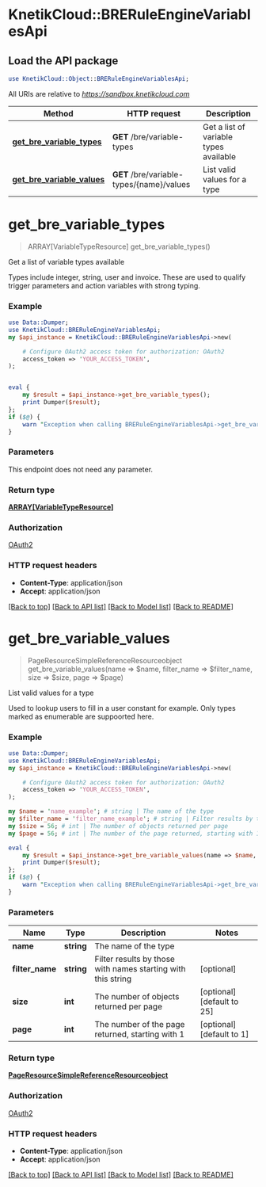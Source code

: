 # KnetikCloud::BRERuleEngineVariablesApi

## Load the API package
```perl
use KnetikCloud::Object::BRERuleEngineVariablesApi;
```

All URIs are relative to *https://sandbox.knetikcloud.com*

Method | HTTP request | Description
------------- | ------------- | -------------
[**get_bre_variable_types**](BRERuleEngineVariablesApi.md#get_bre_variable_types) | **GET** /bre/variable-types | Get a list of variable types available
[**get_bre_variable_values**](BRERuleEngineVariablesApi.md#get_bre_variable_values) | **GET** /bre/variable-types/{name}/values | List valid values for a type


# **get_bre_variable_types**
> ARRAY[VariableTypeResource] get_bre_variable_types()

Get a list of variable types available

Types include integer, string, user and invoice. These are used to qualify trigger parameters and action variables with strong typing.

### Example 
```perl
use Data::Dumper;
use KnetikCloud::BRERuleEngineVariablesApi;
my $api_instance = KnetikCloud::BRERuleEngineVariablesApi->new(

    # Configure OAuth2 access token for authorization: OAuth2
    access_token => 'YOUR_ACCESS_TOKEN',
);


eval { 
    my $result = $api_instance->get_bre_variable_types();
    print Dumper($result);
};
if ($@) {
    warn "Exception when calling BRERuleEngineVariablesApi->get_bre_variable_types: $@\n";
}
```

### Parameters
This endpoint does not need any parameter.

### Return type

[**ARRAY[VariableTypeResource]**](VariableTypeResource.md)

### Authorization

[OAuth2](../README.md#OAuth2)

### HTTP request headers

 - **Content-Type**: application/json
 - **Accept**: application/json

[[Back to top]](#) [[Back to API list]](../README.md#documentation-for-api-endpoints) [[Back to Model list]](../README.md#documentation-for-models) [[Back to README]](../README.md)

# **get_bre_variable_values**
> PageResourceSimpleReferenceResourceobject get_bre_variable_values(name => $name, filter_name => $filter_name, size => $size, page => $page)

List valid values for a type

Used to lookup users to fill in a user constant for example. Only types marked as enumerable are suppoorted here.

### Example 
```perl
use Data::Dumper;
use KnetikCloud::BRERuleEngineVariablesApi;
my $api_instance = KnetikCloud::BRERuleEngineVariablesApi->new(

    # Configure OAuth2 access token for authorization: OAuth2
    access_token => 'YOUR_ACCESS_TOKEN',
);

my $name = 'name_example'; # string | The name of the type
my $filter_name = 'filter_name_example'; # string | Filter results by those with names starting with this string
my $size = 56; # int | The number of objects returned per page
my $page = 56; # int | The number of the page returned, starting with 1

eval { 
    my $result = $api_instance->get_bre_variable_values(name => $name, filter_name => $filter_name, size => $size, page => $page);
    print Dumper($result);
};
if ($@) {
    warn "Exception when calling BRERuleEngineVariablesApi->get_bre_variable_values: $@\n";
}
```

### Parameters

Name | Type | Description  | Notes
------------- | ------------- | ------------- | -------------
 **name** | **string**| The name of the type | 
 **filter_name** | **string**| Filter results by those with names starting with this string | [optional] 
 **size** | **int**| The number of objects returned per page | [optional] [default to 25]
 **page** | **int**| The number of the page returned, starting with 1 | [optional] [default to 1]

### Return type

[**PageResourceSimpleReferenceResourceobject**](PageResourceSimpleReferenceResourceobject.md)

### Authorization

[OAuth2](../README.md#OAuth2)

### HTTP request headers

 - **Content-Type**: application/json
 - **Accept**: application/json

[[Back to top]](#) [[Back to API list]](../README.md#documentation-for-api-endpoints) [[Back to Model list]](../README.md#documentation-for-models) [[Back to README]](../README.md)

